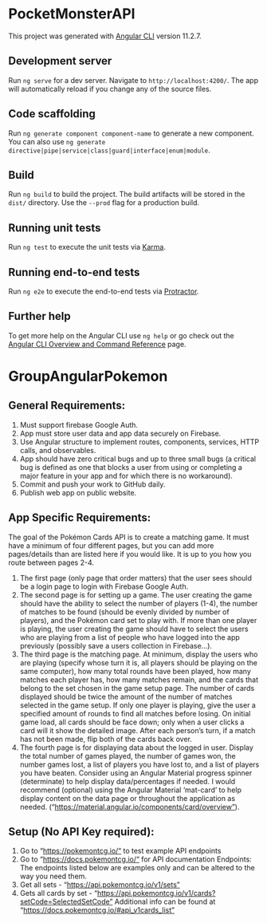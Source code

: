 # PocketMonsterAPI

This project was generated with [Angular CLI](https://github.com/angular/angular-cli) version 11.2.7.

## Development server

Run `ng serve` for a dev server. Navigate to `http://localhost:4200/`. The app will automatically reload if you change any of the source files.

## Code scaffolding

Run `ng generate component component-name` to generate a new component. You can also use `ng generate directive|pipe|service|class|guard|interface|enum|module`.

## Build

Run `ng build` to build the project. The build artifacts will be stored in the `dist/` directory. Use the `--prod` flag for a production build.

## Running unit tests

Run `ng test` to execute the unit tests via [Karma](https://karma-runner.github.io).

## Running end-to-end tests

Run `ng e2e` to execute the end-to-end tests via [Protractor](http://www.protractortest.org/).

## Further help

To get more help on the Angular CLI use `ng help` or go check out the [Angular CLI Overview and Command Reference](https://angular.io/cli) page.

# GroupAngularPokemon

## General Requirements:

1. Must support firebase Google Auth.
2. App must store user data and app data securely on Firebase.
3. Use Angular structure to implement routes, components, services, HTTP calls, and observables.
4. App should have zero critical bugs and up to three small bugs (a critical bug is defined as one that blocks a user from using or completing a major feature in your app and for which there is no workaround).
5. Commit and push your work to GitHub daily.
6. Publish web app on public website.

## App Specific Requirements:

The goal of the Pokémon Cards API is to create a matching game. It must have a minimum of four different pages, but you can add more pages/details than are listed here if you would like. It is up to you how you route between pages 2-4.

1. The first page (only page that order matters) that the user sees should be a login page to login with Firebase Google Auth.
2. The second page is for setting up a game. The user creating the game should have the ability to select the number of players (1-4), the number of matches to be found (should be evenly divided by number of players), and the Pokémon card set to play with. If more than one player is playing, the user creating the game should have to select the users who are playing from a list of people who have logged into the app previously (possibly save a users collection in Firebase...).
3. The third page is the matching page. At minimum, display the users who are playing (specify whose turn it is, all players should be playing on the same computer), how many total rounds have been played, how many matches each player has, how many matches remain, and the cards that belong to the set chosen in the game setup page. The number of cards displayed should be twice the amount of the number of matches selected in the game setup. If only one player is playing, give the user a specified amount of rounds to find all matches before losing. On initial game load, all cards should be face down; only when a user clicks a card will it show the detailed image. After each person’s turn, if a match has not been made, flip both of the cards back over.
4. The fourth page is for displaying data about the logged in user. Display the total number of games played, the number of games won, the number games lost, a list of players you have lost to, and a list of players you have beaten. Consider using an Angular Material progress spinner (determinate) to help display data/percentages if needed. I would recommend (optional) using the Angular Material ‘mat-card’ to help display content on the data page or throughout the application as needed. (“https://material.angular.io/components/card/overview”).

## Setup (No API Key required):

1. Go to “https://pokemontcg.io/“ to test example API endpoints
2. Go to “https://docs.pokemontcg.io/“ for API documentation
   Endpoints: The endpoints listed below are examples only and can be altered to the way you need them.
3. Get all sets - “https://api.pokemontcg.io/v1/sets”
4. Gets all cards by set - “https://api.pokemontcg.io/v1/cards?setCode=SelectedSetCode”
   Additional info can be found at “https://docs.pokemontcg.io/#api_v1cards_list”
